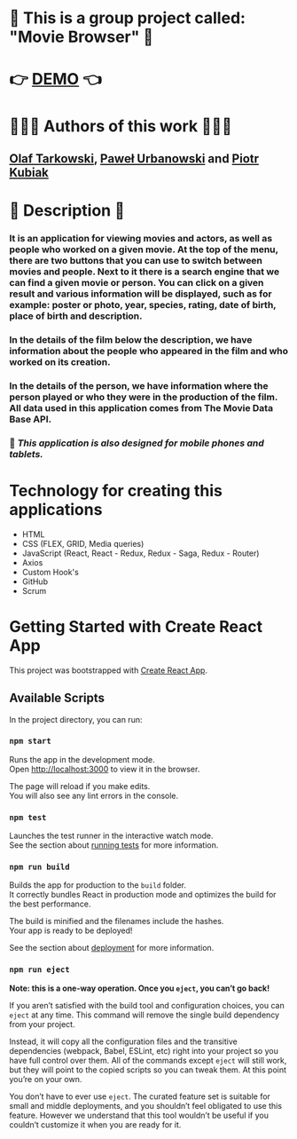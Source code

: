 # 🎥 This is a group project called: "Movie Browser" 🎥

# 👉 [**DEMO**](https://piotrkubiak.github.io/movie_browser/) 👈

# 👨🏽‍💼 Authors of this work 👨🏽‍💼
## [Olaf Tarkowski](https://github.com/), [Paweł Urbanowski](https://github.com/) and [Piotr Kubiak](https://github.com/PiotrKubiak) 

# 📝 Description 📝
### It is an application for viewing movies and actors, as well as people who worked on a given movie. At the top of the menu, there are two buttons that you can use to switch between movies and people. Next to it there is a search engine that we can find a given movie or person. You can click on a given result and various information will be displayed, such as for example: poster or photo, year, species, rating, date of birth, place of birth and description. 
### In the details of the film below the description, we have information about the people who appeared in the film and who worked on its creation. 
### In the details of the person, we have information where the person played or who they were in the production of the film. All data used in this application comes from The Movie Data Base API.
### 📱 *This application is also designed for mobile phones and tablets.*

# Technology for creating this applications
- HTML
- CSS (FLEX, GRID, Media queries)
- JavaScript (React, React - Redux, Redux - Saga, Redux - Router) 
- Axios
- Custom Hook's
- GitHub
- Scrum

# Getting Started with Create React App

This project was bootstrapped with [Create React App](https://github.com/facebook/create-react-app).

## Available Scripts

In the project directory, you can run:

### `npm start`

Runs the app in the development mode.\
Open [http://localhost:3000](http://localhost:3000) to view it in the browser.

The page will reload if you make edits.\
You will also see any lint errors in the console.

### `npm test`

Launches the test runner in the interactive watch mode.\
See the section about [running tests](https://facebook.github.io/create-react-app/docs/running-tests) for more information.

### `npm run build`

Builds the app for production to the `build` folder.\
It correctly bundles React in production mode and optimizes the build for the best performance.

The build is minified and the filenames include the hashes.\
Your app is ready to be deployed!

See the section about [deployment](https://facebook.github.io/create-react-app/docs/deployment) for more information.

### `npm run eject`

**Note: this is a one-way operation. Once you `eject`, you can’t go back!**

If you aren’t satisfied with the build tool and configuration choices, you can `eject` at any time. This command will remove the single build dependency from your project.

Instead, it will copy all the configuration files and the transitive dependencies (webpack, Babel, ESLint, etc) right into your project so you have full control over them. All of the commands except `eject` will still work, but they will point to the copied scripts so you can tweak them. At this point you’re on your own.

You don’t have to ever use `eject`. The curated feature set is suitable for small and middle deployments, and you shouldn’t feel obligated to use this feature. However we understand that this tool wouldn’t be useful if you couldn’t customize it when you are ready for it.